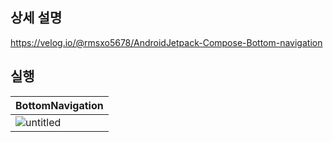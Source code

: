 ## 상세 설명
https://velog.io/@rmsxo5678/AndroidJetpack-Compose-Bottom-navigation


## 실행

|BottomNavigation|
|------|
|![untitled](https://github.com/GEUN-TAE-KIM/ViewModelInstance_Sample/assets/80413888/fc3ea31e-cc5d-4615-b80a-334ed5e56827)|



